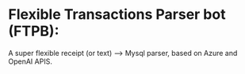 # Flexible Transactions Parser bot (FTPB):
A super flexible receipt (or text) --> Mysql parser, based on Azure and OpenAI APIS.  
